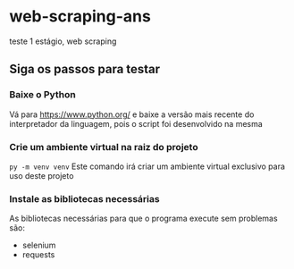 # web-scraping-ans
teste 1 estágio, web scraping
## Siga os passos para testar 
### Baixe o Python 
Vá para https://www.python.org/ e baixe a versão mais recente do interpretador da linguagem, pois o script foi desenvolvido na mesma
### Crie um ambiente virtual na raiz do projeto 
`py -m venv venv` 
Este comando irá criar um ambiente virtual exclusivo para uso deste projeto 
### Instale as bibliotecas necessárias 
As bibliotecas necessárias para que o programa execute sem problemas são:
- selenium
- requests 
